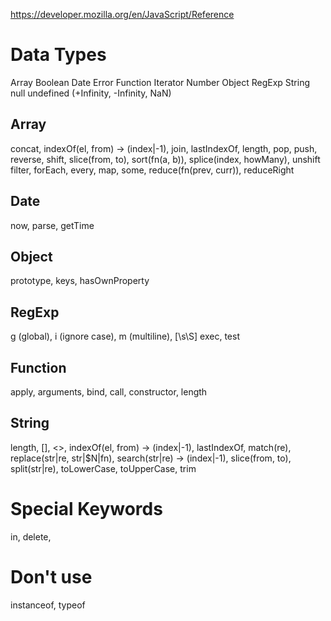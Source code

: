 https://developer.mozilla.org/en/JavaScript/Reference

# Data Types

Array Boolean Date Error Function Iterator Number Object RegExp String  null undefined (+Infinity, -Infinity, NaN)

## Array

concat, indexOf(el, from) -> (index|-1), join, lastIndexOf, length, pop, push, reverse, shift, slice(from, to), sort(fn(a, b)), splice(index, howMany), unshift
filter, forEach, every, map, some, reduce(fn(prev, curr)), reduceRight

## Date

now, parse, getTime

## Object

prototype, keys, hasOwnProperty

## RegExp

g (global), i (ignore case), m (multiline), [\s\S]
exec, test

## Function

apply, arguments, bind, call, constructor, length

## String

length, [], <>, indexOf(el, from) -> (index|-1), lastIndexOf, match(re), replace(str|re, str|$N|fn),
search(str|re) -> (index|-1), slice(from, to), split(str|re), toLowerCase, toUpperCase, trim

# Special Keywords

in, delete,

# Don't use

instanceof, typeof
